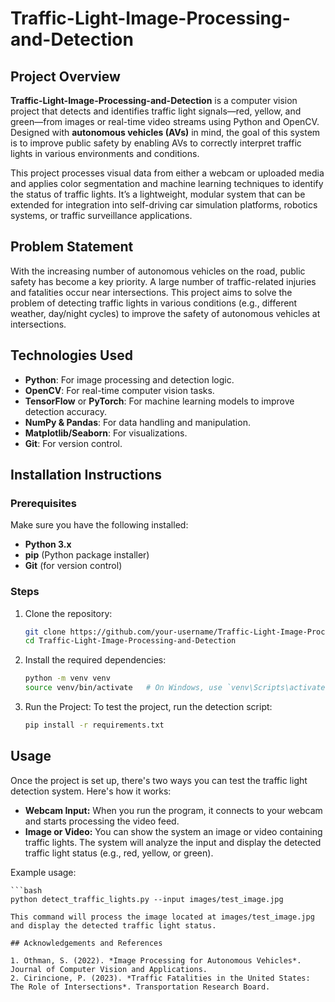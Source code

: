 # Traffic-Light-Image-Processing-and-Detection

## Project Overview

**Traffic-Light-Image-Processing-and-Detection** is a computer vision project that detects and identifies traffic light signals—red, yellow, and green—from images or real-time video streams using Python and OpenCV. Designed with **autonomous vehicles (AVs)** in mind, the goal of this system is to improve public safety by enabling AVs to correctly interpret traffic lights in various environments and conditions.

This project processes visual data from either a webcam or uploaded media and applies color segmentation and machine learning techniques to identify the status of traffic lights. It’s a lightweight, modular system that can be extended for integration into self-driving car simulation platforms, robotics systems, or traffic surveillance applications.

## Problem Statement

With the increasing number of autonomous vehicles on the road, public safety has become a key priority. A large number of traffic-related injuries and fatalities occur near intersections. This project aims to solve the problem of detecting traffic lights in various conditions (e.g., different weather, day/night cycles) to improve the safety of autonomous vehicles at intersections.

## Technologies Used

- **Python**: For image processing and detection logic.
- **OpenCV**: For real-time computer vision tasks.
- **TensorFlow** or **PyTorch**: For machine learning models to improve detection accuracy.
- **NumPy & Pandas**: For data handling and manipulation.
- **Matplotlib/Seaborn**: For visualizations.
- **Git**: For version control.

## Installation Instructions

### Prerequisites

Make sure you have the following installed:

- **Python 3.x**
- **pip** (Python package installer)
- **Git** (for version control)

### Steps

1. Clone the repository:

   ```bash
   git clone https://github.com/your-username/Traffic-Light-Image-Processing-and-Detection.git
   cd Traffic-Light-Image-Processing-and-Detection

2. Install the required dependencies:

    ```bash
    python -m venv venv
    source venv/bin/activate   # On Windows, use `venv\Scripts\activate`

3. Run the Project:
    To test the project, run the detection script:
    ```bash
    pip install -r requirements.txt

## Usage

Once the project is set up, there's two ways you can test the traffic light detection system. Here's how it works:

* **Webcam Input:** When you run the program, it connects to your webcam and starts processing the video feed.
* **Image or Video:** You can show the system an image or video containing traffic lights. The system will analyze the input and display the detected traffic light status (e.g., red, yellow, or green).

Example usage:

    ```bash
    python detect_traffic_lights.py --input images/test_image.jpg
```
This command will process the image located at images/test_image.jpg and display the detected traffic light status.

## Acknowledgements and References

1. Othman, S. (2022). *Image Processing for Autonomous Vehicles*. Journal of Computer Vision and Applications.
2. Cirincione, P. (2023). *Traffic Fatalities in the United States: The Role of Intersections*. Transportation Research Board.

